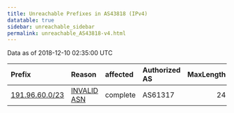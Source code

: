 ```yaml
---
title: Unreachable Prefixes in AS43818 (IPv4)
datatable: true
sidebar: unreachable_sidebar
permalink: unreachable_AS43818-v4.html
---
```


Data as of 2018-12-10 02:35:00 UTC


<div class="datatable-begin"></div>

| Prefix                                                 | Reason                                                                                                | affected   | Authorized AS   |   MaxLength | Anchor                                         |   unreachable /24s |
|:-------------------------------------------------------|:------------------------------------------------------------------------------------------------------|:-----------|:----------------|------------:|:-----------------------------------------------|-------------------:|
| [191.96.60.0/23](https://stat.ripe.net/191.96.60.0/23) | [INVALID ASN](https://rpki-validator.ripe.net/announcement-preview?asn=AS43818&prefix=191.96.60.0/23) | complete   | AS61317         |          24 | [LACNIC](unreachable_LACNIC_RPKI_Root-v4.html) |                  2 |

<div class="datatable-end"></div>